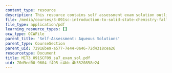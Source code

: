 ```yaml
---
content_type: resource
description: This resource contains self assessment exam solution outlines.
file: /media/courses/3-091sc-introduction-to-solid-state-chemistry-fall-2010/70d9ed009604f495c4bb4b5520858e24_MIT3_091SCF09_sa7_exam_sol.pdf
file_type: application/pdf
learning_resource_types: []
ocw_type: OCWFile
parent_title: 'Self-Assessment: Aqueous Solutions'
parent_type: CourseSection
parent_uid: 72916be9-a577-7e44-0a46-72d4318cea26
resourcetype: Document
title: MIT3_091SCF09_sa7_exam_sol.pdf
uid: 70d9ed00-9604-f495-c4bb-4b5520858e24
---
```


